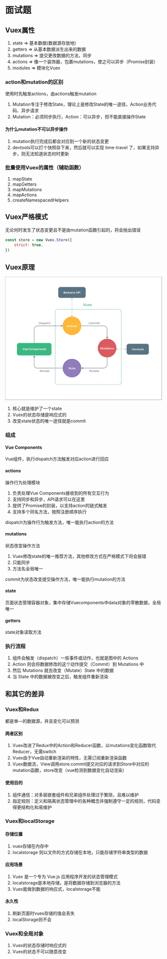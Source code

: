 # 面试题

## Vuex属性

1. state => 基本数据(数据源存放地)
2. getters => 从基本数据派生出来的数据
3. mutations => 提交更改数据的方法，同步
4. actions => 像一个装饰器，包裹mutations，使之可以异步（Promise封装）
5. modules => 模块化Vuex

### action和mutation的区别

使用时先触发actions，由actions触发mutation

1. Mutation专注于修改State，理论上是修改State的唯一途径，Action业务代码、异步请求
2. Mutation：必须同步执行，Action：可以异步，但不能直接操作State

#### 为什么mutation不可以异步操作

1. mutation执行完成后都会对应到一个新的状态变更
2. devtools可以打个快照存下来，然后就可以实现 time-travel 了，如果支持异步，则无法知道状态何时更新

### 批量使用Vuex的属性（辅助函数）

1. mapState
2. mapGetters
3. mapMutations
4. mapActions
5. createNamespacedHelpers

## Vuex严格模式

无论何时发生了状态变更且不是由mutation函数引起的，将会抛出错误

```js
const store = new Vuex.Store({
    strict: true,
})
```

## Vuex原理

![vuex原理](asstes/09-vuex原理.jpg)

1. 核心就是维护了一个state
2. Vuex的状态存储是响应式的
3. 改变state状态的唯一途径就是commit

### 组成

#### Vue Components

Vue组件，执行dispatch方法触发对应action进行回应

#### actions

操作行为处理模块
1. 负责处理Vue Components接收到的所有交互行为
2. 支持同步和异步，API请求可以在这里
3. 提供了Promise的封装，以支持action的链式触发
4. 支持多个同名方法，按照注册顺序执行

dispatch为操作行为触发方法，唯一能执行action的方法

#### mutations

状态改变操作方法
1. Vuex修改state的唯一推荐方法，其他修改方式在严格模式下将会报错
2. 只能同步
3. 方法名全局唯一

commit为状态改变提交操作方法，唯一能执行mutation的方法

#### state

页面状态管理容器对象，集中存储Vuecomponents中data对象的零散数据，全局唯一

#### getters

state对象读取方法

### 执行流程

1. 组件会触发（dispatch）一些事件或动作，也就是图中的 Actions
2. Action 则会将数据修改的这个动作提交（Commit）到 Mutations 中
3. 然后 Mutations 就去改变（Mutate）State 中的数据
4. 当 State 中的数据被改变之后，触发组件重新渲染

## 和其它的差异

### Vuex和Redux

都是单—的数据源，并且变化可以预测

#### 两者区别

1. Vuex改进了Redux中的Action和Reducer函数，以mutations变化函数取代Reducer，无需switch
2. Vuex由于Vue自动重新渲染的特性，无需订阅重新渲染函数
3. Vuex数据流，View调用store.commit提交对应的请求到Store中对应的mutation函数，store改变（vue检测到数据变化自动渲染）

#### 使用目的

1. 组件通信：对多层嵌套组件和兄弟组件处理过于繁琐，且难以维护
2. 指定规则：定义和隔离状态管理中的各种概念并强制遵守一定的规则，代码变得更结构化和易维护

### Vuex和localStorage

#### 存储位置

1. vuex存储在内存中
2. localstorage 则以文件的方式存储在本地，只能存储字符串类型的数据

#### 应用场景

1. Vuex 是一个专为 Vue.js 应用程序开发的状态管理模式
2. localstorage是本地存储，是将数据存储到浏览器的方法
3. Vuex能做到数据的响应式，localstorage不能

#### 永久性

1. 刷新页面时vuex存储的值会丢失
2. localStorage则不会

### Vuex和全局对象

1. Vuex的状态存储时响应式的
2. Vuex的状态不可以随意改变
